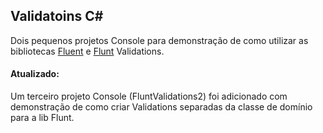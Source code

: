 ## Validatoins C#

Dois pequenos projetos Console para demonstração de como utilizar as bibliotecas [Fluent](https://github.com/FluentValidation/FluentValidation) e [Flunt](https://github.com/andrebaltieri/Flunt/blob/main/Flunt/Validations/StringValidationContract.cs) Validations.


#### Atualizado:
Um terceiro projeto Console (FluntValidations2) foi adicionado com demonstração de como criar Validations separadas da classe de domínio para a lib Flunt.